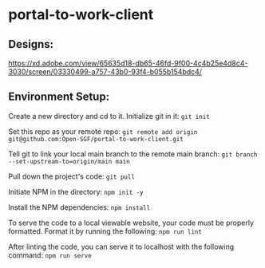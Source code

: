 # portal-to-work-client

## Designs: 
https://xd.adobe.com/view/65635d18-db65-46fd-9f00-4c4b25e4d8c4-3030/screen/03330499-a757-43b0-93f4-b055b154bdc4/

## Environment Setup: 
Create a new directory and cd to it.
Initialize git in it:
`git init`

Set this repo as your remote repo:
`git remote add origin git@github.com:Open-SGF/portal-to-work-client.git`

Tell git to link your local main branch to the remote main branch:
`git branch --set-upstream-to=origin/main main`

Pull down the project's code:
`git pull`

Initiate NPM in the directory:
`npm init -y`

Install the NPM dependencies:
`npm install`

To serve the code to a local viewable website, your code must be properly formatted.
Format it by running the following:
`npm run lint`

After linting the code, you can serve it to localhost with the following command:
`npm run serve`





